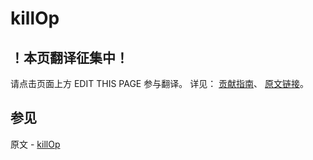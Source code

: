 # killOp

## ！本页翻译征集中！

请点击页面上方 EDIT THIS PAGE 参与翻译。
详见：
[贡献指南]( https://github.com/JinMuInfo/MongoDB-Manual-zh/blob/master/CONTRIBUTING.md )、
[原文链接](  https://docs.mongodb.com/manual/reference/command/killOp/  )。

## 参见

原文 - [killOp]( https://docs.mongodb.com/manual/reference/command/killOp/ )

